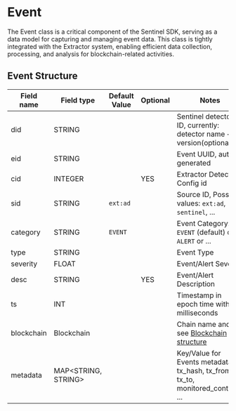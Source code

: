 # Event

The Event class is a critical component of the Sentinel SDK, serving as a data model for capturing and managing event data. This class is tightly integrated with the Extractor system, enabling efficient data collection, processing, and analysis for blockchain-related activities.
## Event Structure

| Field name | Field type          | Default Value | Optional | Notes                                                                           |
| ---------- | ------------------- | ------------- | -------- | ------------------------------------------------------------------------------- |
| did        | STRING              |               |          | Sentinel detector ID, currently: detector name + version(optional)              |
| eid        | STRING              |               |          | Event UUID, auto-generated                                                      |
| cid        | INTEGER             |               | YES      | Extractor Detector Config id                                                    |
| sid        | STRING              | `ext:ad`      |          | Source ID, Possible values: `ext:ad`, `sentinel`, ...                           |
| category   | STRING              | `EVENT`       |          | Event Category: `EVENT` (default) or `ALERT` or ...                             |
| type       | STRING              |               |          | Event Type                                                                      |
| severity   | FLOAT               |               |          | Event/Alert Severity                                                            |
| desc       | STRING              |               | YES      | Event/Alert Description                                                         |
| ts         | INT                 |               |          | Timestamp in epoch time with milliseconds                                       |
| blockchain | Blockchain          |               |          | Chain name and id, see [Blockchain structure](Blockchain.md)                    |
| metadata   | MAP<STRING, STRING> |               |          | Key/Value for Events metadata: tx_hash, tx_from, tx_to, monitored_contract, ... |
